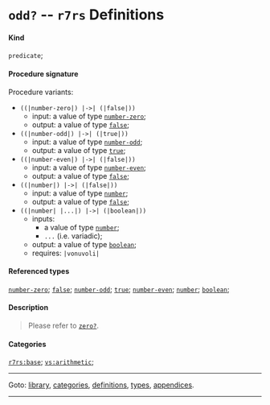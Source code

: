 

<a id='definition__r7rs__odd_3f'></a>

# `odd?` -- `r7rs` Definitions


#### Kind

`predicate`;


#### Procedure signature

Procedure variants:
 * `((|number-zero|) |->| (|false|))`
   * input: a value of type [`number-zero`](../../r7rs/types/number-zero.md#type__r7rs__number-zero);
   * output: a value of type [`false`](../../r7rs/types/false.md#type__r7rs__false);
 * `((|number-odd|) |->| (|true|))`
   * input: a value of type [`number-odd`](../../r7rs/types/number-odd.md#type__r7rs__number-odd);
   * output: a value of type [`true`](../../r7rs/types/true.md#type__r7rs__true);
 * `((|number-even|) |->| (|false|))`
   * input: a value of type [`number-even`](../../r7rs/types/number-even.md#type__r7rs__number-even);
   * output: a value of type [`false`](../../r7rs/types/false.md#type__r7rs__false);
 * `((|number|) |->| (|false|))`
   * input: a value of type [`number`](../../r7rs/types/number.md#type__r7rs__number);
   * output: a value of type [`false`](../../r7rs/types/false.md#type__r7rs__false);
 * `((|number| |...|) |->| (|boolean|))`
   * inputs:
     * a value of type [`number`](../../r7rs/types/number.md#type__r7rs__number);
     * `...` (i.e. variadic);
   * output: a value of type [`boolean`](../../r7rs/types/boolean.md#type__r7rs__boolean);
   * requires: `|vonuvoli|`


#### Referenced types

[`number-zero`](../../r7rs/types/number-zero.md#type__r7rs__number-zero);
[`false`](../../r7rs/types/false.md#type__r7rs__false);
[`number-odd`](../../r7rs/types/number-odd.md#type__r7rs__number-odd);
[`true`](../../r7rs/types/true.md#type__r7rs__true);
[`number-even`](../../r7rs/types/number-even.md#type__r7rs__number-even);
[`number`](../../r7rs/types/number.md#type__r7rs__number);
[`boolean`](../../r7rs/types/boolean.md#type__r7rs__boolean);


#### Description

> Please refer to [`zero?`](../../r7rs/definitions/zero_3f.md#definition__r7rs__zero_3f).


#### Categories

[`r7rs:base`](../../r7rs/categories/r7rs_3a_base.md#category__r7rs__r7rs_3a_base);
[`vs:arithmetic`](../../r7rs/categories/vs_3a_arithmetic.md#category__r7rs__vs_3a_arithmetic);

----

Goto: [library](../../r7rs/_index.md#library__r7rs), [categories](../../r7rs/categories/_index.md#toc__r7rs__categories), [definitions](../../r7rs/definitions/_index.md#toc__r7rs__definitions), [types](../../r7rs/types/_index.md#toc__r7rs__types), [appendices](../../r7rs/appendices/_index.md#toc__r7rs__appendices).

----

